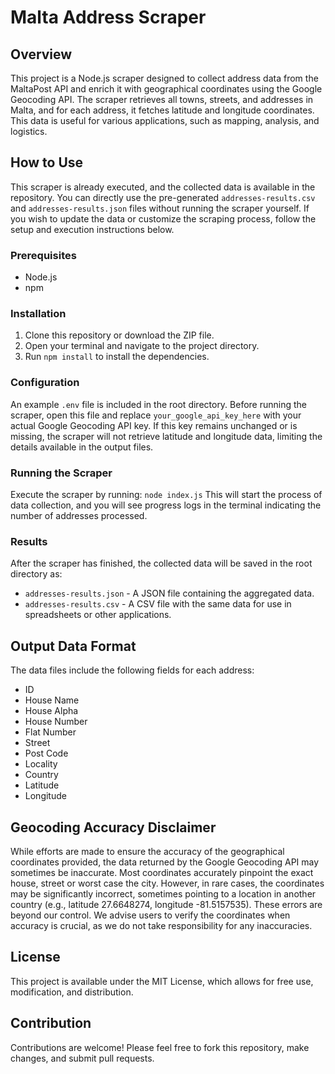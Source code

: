 # Malta Address Scraper

## Overview
This project is a Node.js scraper designed to collect address data from the MaltaPost API and enrich it with geographical coordinates using the Google Geocoding API. The scraper retrieves all towns, streets, and addresses in Malta, and for each address, it fetches latitude and longitude coordinates. This data is useful for various applications, such as mapping, analysis, and logistics.

## How to Use
This scraper is already executed, and the collected data is available in the repository. You can directly use the pre-generated `addresses-results.csv` and `addresses-results.json` files without running the scraper yourself. If you wish to update the data or customize the scraping process, follow the setup and execution instructions below.

### Prerequisites
- Node.js
- npm

### Installation
1. Clone this repository or download the ZIP file.
2. Open your terminal and navigate to the project directory.
3. Run `npm install` to install the dependencies.

### Configuration
An example `.env` file is included in the root directory. Before running the scraper, open this file and replace `your_google_api_key_here` with your actual Google Geocoding API key. If this key remains unchanged or is missing, the scraper will not retrieve latitude and longitude data, limiting the details available in the output files.

### Running the Scraper
Execute the scraper by running: `node index.js`
This will start the process of data collection, and you will see progress logs in the terminal indicating the number of addresses processed.

### Results
After the scraper has finished, the collected data will be saved in the root directory as:
- `addresses-results.json` - A JSON file containing the aggregated data.
- `addresses-results.csv` - A CSV file with the same data for use in spreadsheets or other applications.

## Output Data Format
The data files include the following fields for each address:
- ID
- House Name
- House Alpha
- House Number
- Flat Number
- Street
- Post Code
- Locality
- Country
- Latitude
- Longitude

## Geocoding Accuracy Disclaimer
While efforts are made to ensure the accuracy of the geographical coordinates provided, the data returned by the Google Geocoding API may sometimes be inaccurate. Most coordinates accurately pinpoint the exact house, street or worst case the city. However, in rare cases, the coordinates may be significantly incorrect, sometimes pointing to a location in another country (e.g., latitude 27.6648274, longitude -81.5157535). These errors are beyond our control. We advise users to verify the coordinates when accuracy is crucial, as we do not take responsibility for any inaccuracies.

## License
This project is available under the MIT License, which allows for free use, modification, and distribution.

## Contribution
Contributions are welcome! Please feel free to fork this repository, make changes, and submit pull requests.